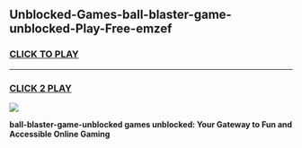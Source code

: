 
## Unblocked-Games-ball-blaster-game-unblocked-Play-Free-emzef
<h3>
<a href="https://premium76.site?title=ball-blaster-game-unblocked&ref=09A">CLICK TO PLAY</a></h3>
<hr>

<h3>
<a href="https://premium76.site?title=ball-blaster-game-unblocked&ref=09A">CLICK 2 PLAY</a>
  
</h3>

<a href="https://premium76.site?title=ball-blaster-game-unblocked&ref=09A"><img src="https://clearcache.store/games.png"></a>


**ball-blaster-game-unblocked games unblocked: Your Gateway to Fun and Accessible Online Gaming**
